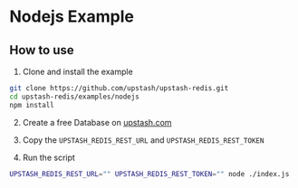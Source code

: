 # Nodejs Example

## How to use

1. Clone and install the example

```bash
git clone https://github.com/upstash/upstash-redis.git
cd upstash-redis/examples/nodejs
npm install
```

2. Create a free Database on [upstash.com](https://console.upstash.com/redis)
3. Copy the `UPSTASH_REDIS_REST_URL` and `UPSTASH_REDIS_REST_TOKEN`

4. Run the script

```bash
UPSTASH_REDIS_REST_URL="" UPSTASH_REDIS_REST_TOKEN="" node ./index.js
```

